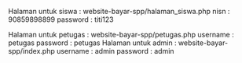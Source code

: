 Halaman untuk siswa : website-bayar-spp/halaman_siswa.php
nisn : 90859898899
password : titi123

Halaman untuk petugas : website-bayar-spp/petugas.php
username : petugas
password : petugas
Halaman untuk admin : website-bayar-spp/index.php
username : admin
password : admin

